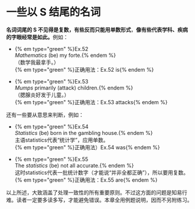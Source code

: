 # 一些以 S 结尾的名词

**名词词尾的 S 不见得是复数，有些反而只能用单数形式**，<b>像有些代表学科、疾病的字眼经常是如此。</b>例如：  

- {% em type="green" %}Ex.52  
<em>Mathematics</em> (be) my forte.{% endem %}  
（数学我最拿手。）  
{% em type="green" %}正确用法：Ex.52 is{% endem %}   

- {% em type="green" %}Ex.53  
<em>Mumps</em> primarily (attack) children.{% endem %}   
（腮腺炎好发于儿童。）  
{% em type="green" %}正确用法：Ex.53 attacks{% endem %}  

还有一些要从意思来判断，例如：   
- {% em type="green" %}Ex.54  
<em>Statistics</em> (be) born in the gambling house.{% endem %}  
主语statistics代表“统计学”，应用单数。  
{% em type="green" %}正确用法）Ex.54 was{% endem %}   

- {% em type="green" %}Ex.55  
The <em>statistics</em> (be) not all accurate.{% endem %}  
这时statistics代表一批统计数字（才能说“并非全都正确”），所以要用复数。  
{% em type="green" %}正确用法：Ex.55 are{% endem %} 


以上所述，大致涵盖了处理一致性的所有重要原则。不过这方面的问题是知易行难。读者一定要多读多写，才能避免错误。本章全用例题说明，因而不另附练习。